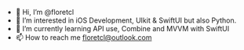 - 👋 Hi, I’m @floretcl
- 👀 I’m interested in iOS Development, UIkit & SwiftUI but also Python.
- 🌱 I’m currently learning API use, Combine and MVVM with SwiftUI
- 📫 How to reach me floretcl@outlook.com
